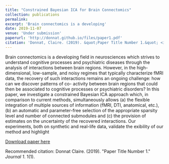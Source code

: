 ```yaml
---
title: "Constrained Bayesian ICA for Brain Connectomics"
collection: publications
permalink: 
excerpt: 'Brain connectomics is a developing'
date: 2019-11-07
venue: 'Under submission'
paperurl: 'http://donnat.github.io/files/paper1.pdf'
citation: 'Donnat, Claire. (2019). &quot;Paper Title Number 1.&quot; <i>Journal 1</i>. 1(1).'
---
```

Brain connectomics is a developing field in neurosciences which strives to
understand cognitive processes and psychiatric diseases through the analysis of
interactions between brain regions. However, in the high-dimensional, low-sample,
and noisy regimes that typically characterize fMRI data, the recovery of such
interactions remains an ongoing challenge: how can we discover patterns of co-
activity between brain regions that could then be associated to cognitive processes
or psychiatric disorders? In this paper, we investigate a constrained Bayesian ICA
approach which, in comparison to current methods, simultaneously allows (a) the flexible integration of multiple sources of information (fMRI, DTI, anatomical,
etc.), (b) an automatic and parameter-free selection of the appropriate sparsity
level and number of connected submodules and (c) the provision of estimates on
the uncertainty of the recovered interactions. Our experiments, both on synthetic
and real-life data, validate the 
exibility of our method and highlight

[Download paper here](http://academicpages.github.io/files/paper1.pdf)

Recommended citation: Donnat Claire. (2019). "Paper Title Number 1." <i>Journal 1</i>. 1(1).
